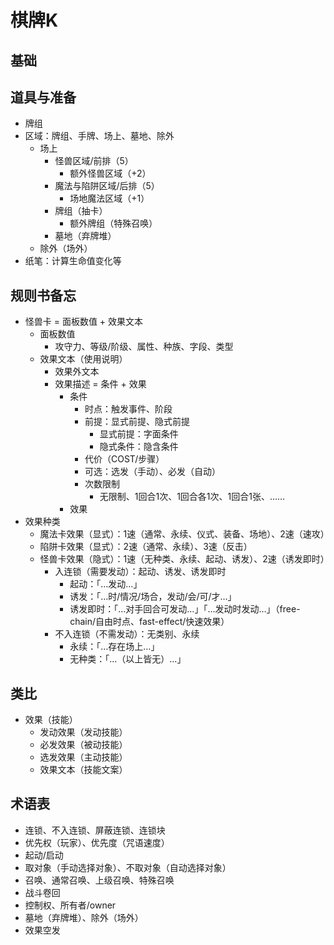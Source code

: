 # 棋牌K
## 基础
## 道具与准备
- 牌组
- 区域：牌组、手牌、场上、墓地、除外
  - 场上
    - 怪兽区域/前排（5）
      - 额外怪兽区域（+2）
    - 魔法与陷阱区域/后排（5）
      - 场地魔法区域（+1）
    - 牌组（抽卡）
      - 额外牌组（特殊召唤）
    - 墓地（弃牌堆）
  - 除外（场外）
- 纸笔：计算生命值变化等
## 规则书备忘
- 怪兽卡 = 面板数值 + 效果文本
  - 面板数值
    - 攻守力、等级/阶级、属性、种族、字段、类型
  - 效果文本（使用说明）
    - 效果外文本
    - 效果描述 = 条件 + 效果
      - 条件
        - 时点：触发事件、阶段
        - 前提：显式前提、隐式前提
          - 显式前提：字面条件
          - 隐式条件：隐含条件 
        - 代价（COST/步骤）
        - 可选：选发（手动）、必发（自动）
        - 次数限制
          - 无限制、1回合1次、1回合各1次、1回合1张、……
      - 效果
- 效果种类
  - 魔法卡效果（显式）：1速（通常、永续、仪式、装备、场地）、2速（速攻）
  - 陷阱卡效果（显式）：2速（通常、永续）、3速（反击）
  - 怪兽卡效果（隐式）：1速（无种类、永续、起动、诱发）、2速（诱发即时）
    - 入连锁（需要发动）：起动、诱发、诱发即时
      - 起动：「…发动…」
      - 诱发：「…时/情况/场合，发动/会/可/才…」
      - 诱发即时：「…对手回合可发动…」「…发动时发动…」（free-chain/自由时点、fast-effect/快速效果）
    - 不入连锁（不需发动）：无类别、永续
      - 永续：「…存在场上…」
      - 无种类：「…（以上皆无）…」
## 类比
- 效果（技能）
  - 发动效果（发动技能）
  - 必发效果（被动技能）
  - 选发效果（主动技能）
  - 效果文本（技能文案）
## 术语表
- 连锁、不入连锁、屏蔽连锁、连锁块
- 优先权（玩家）、优先度（咒语速度）
- 起动/启动
- 取对象（手动选择对象）、不取对象（自动选择对象）
- 召唤、通常召唤、上级召唤、特殊召唤
- 战斗卷回
- 控制权、所有者/owner
- 墓地（弃牌堆）、除外（场外）
- 效果空发
